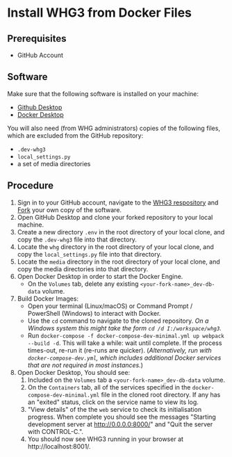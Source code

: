 # Install WHG3 from Docker Files

## Prerequisites
- GitHub Account

## Software
Make sure that the following software is installed on your machine:
- [Github Desktop](https://docs.github.com/en/desktop/installing-and-configuring-github-desktop/installing-and-authenticating-to-github-desktop/installing-github-desktop)
- [Docker Desktop](https://www.docker.com/products/docker-desktop/)

You will also need (from WHG administrators) copies of the following files, which are excluded from the GitHub repository:
- `.dev-whg3`
- `local_settings.py`
- a set of media directories

## Procedure
1. Sign in to your GitHub account, navigate to the [WHG3 respository](https://github.com/WorldHistoricalGazetteer/whg3) and [Fork](https://docs.github.com/en/get-started/quickstart/fork-a-repo) your own copy of the software.
2. Open GitHub Desktop and clone your forked repository to your local machine.
3. Create a new directory `.env` in the root directory of your local clone, and copy the `.dev-whg3` file into that directory.
4. Locate the `whg` directory in the root directory of your local clone, and copy the `local_settings.py` file into that directory.
4. Locate the `media` directory in the root directory of your local clone, and copy the media directories into that directory.
5. Open Docker Desktop in order to start the Docker Engine.
   - On the `Volumes` tab, delete any existing `<your-fork-name>_dev-db-data` volume.
7. Build Docker Images:
   - Open your terminal (Linux/macOS) or Command Prompt / PowerShell (Windows) to interact with Docker.
   - Use the `cd` command to navigate to the cloned repository. _On a Windows system this might take the form `cd /d I:/workspace/whg3`._
   - Run `docker-compose -f docker-compose-dev-minimal.yml up webpack --build -d`. This will take a while: wait until complete. If the process times-out, re-run it (re-runs are quicker). (_Alternatively, run with `docker-compose-dev.yml`, which includes additional Docker services that are not required in most instances._) 
9. Open Docker Desktop, You should see:
   1. Included on the `Volumes` tab a `<your-fork-name>_dev-db-data` volume.
   2. On the `Containers` tab, all of the services specified in the `docker-compose-dev-minimal.yml` file in the cloned root directory. If any has an "exited" status, click on the service name to view its log.
   3. "View details" of the  the `web` service to check its initialisation progress. When complete you should see the messages "Starting development server at http://0.0.0.0:8000/" and "Quit the server with CONTROL-C.".
   4. You should now see WHG3 running in your browser at http://localhost:8001/.
